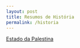 ```yaml
---
layout: post
title: Resumos de História
permalink: /historia
---
```


[<i class="fa-solid fa-square-arrow-up-right"></i> Estado da Palestina](/historia/palestina)
